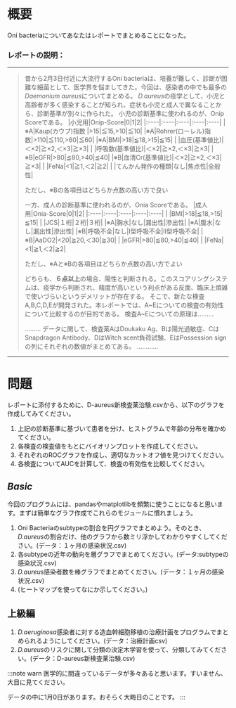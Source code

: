 # 概要
Oni bacteriaについてあなたはレポートでまとめることになった。

### レポートの説明：
---------------------------------------
> 昔から2月3日付近に大流行するOni bacteriaは、培養が難しく、診断が困難な細菌として、医学界を悩ましてきた。今回は、感染者の中でも最多の*Daemonium aureus*についてまとめる。
> *D.aureus*の疫学として、小児と高齢者が多く感染することが知られ、症状も小児と成人で異なることから、診断基準が別々に作られた。
> 小児の診断基準に使われるのが、Onip Scoreである。
> |小児用|Onip-Score|0|1|2|
> |:----|:----|:----|:----|:----|
> |※A|Kaup(カウプ)指数 |>15|≦15,>10|≦10|
> |※A|Rohrer(ローレル)指数|>110|≦110,>60|≦60|
> |※A|BMI|>18|≦18,>15|≦15|
> | |血圧(基準値比)|＜×2|≧×2,＜×3|≧×3|
> | |呼吸数(基準値比)|＜×2|≧×2,＜×3|≧×3|
> |※B|eGFR|>80|≦80,>40|≦40|
> |※B|血清Cr(基準値比)|＜×2|≧×2,＜×3|≧×3|
> | |FeNa|<1|≧1,＜2|≧2|
> | |てんかん発作の種類|なし|焦点性|全般性|
> 
> ただし、※Bの各項目はどちらか点数の高い方で良い
> 
> 一方、成人の診断基準に使われるのが、Onia Scoreである。
> |成人用|Onia-Score|0|1|2|
> |:----|:----|:----|:----|:----|
> | |BMI|>18|≦18,>15|≦15|
> | |JCS|１桁|２桁|３桁|
> |※A|胸水|なし|漏出性|滲出性|
> |※A|腹水|なし|漏出性|滲出性|
> |※B|呼吸不全|なし|I型呼吸不全|II型呼吸不全|
> |※B|AaDO2|<20|≧20,＜30|≧30|
> | |eGFR|>80|≦80,>40|≦40|
> | |FeNa|<1|≧1,＜2|≧2|
> 
> ただし、※Aと※Bの各項目はどちらか点数の高い方でよい
> 
> どちらも、**６点以上**の場合、陽性と判断される。このスコアリングシステムは、疫学から判断され、精度が高いという利点がある反面、臨床上煩雑で使いづらいというデメリットが存在する。
> そこで、新たな検査A,B,C,D,Eが開発された。本レポートでは、A\~Eについての検査の有効性について比較するのが目的である。
> 検査A\~Eについての原理は………
> 
> ………
> データに関して、検査薬AはDoukaku Ag、Bは陽光過敏症、CはSnapdragon Antibody、DはWitch scent負荷試験、EはPossession signの列にそれぞれの数値がまとめてある。
> …………
---------------------------------------

# 問題
レポートに添付するために、D-aureus新検査薬治験.csvから、以下のグラフを作成してみてください。
1. 上記の診断基準に基づいて患者を分け、ヒストグラムで年齢の分布を確かめてください。
2. 各検査の検査値をもとにバイオリンプロットを作成してください。
3. それぞれのROCグラフを作成し、適切なカットオフ値を見つけてください。
4. 各検査についてAUCを計算して、検査の有効性を比較してください。

## *Basic*
今回のプログラムには、pandasやmatplotlibを頻繁に使うことになると思います。まずは簡単なグラフ作成でこれらのモジュールに慣れましょう。
1. Oni Bacteriaのsubtypeの割合を円グラフでまとめよう。そのとき、*D.aureus*の割合だけ、他のグラフから数ミリ浮かしてわかりやすくしてください。(データ：１ヶ月の感染状況.csv)
2. 各subtypeの近年の動向を層グラフでまとめてください。(データ:subtypeの感染状況.csv)
3. *D.aureus*感染者数を棒グラフでまとめてください。(データ：１ヶ月の感染状況.csv)
4. (ヒートマップを使ってなにか示してください。)


## 上級編
1. *D.aeruginosa*感染者に対する造血幹細胞移植の治療計画をプログラムでまとめられるようにしてください。(データ：治療計画csv)
2. *D.aureus*のリスクに関して分類の決定木学習を使って、分類してみてください。(データ：D-aureus新検査薬治験.csv)



:::note warn
医学的に間違っているデータが多々あると思います。すいません、大目に見てください。

データの中に1月0日があります。おそらく大晦日のことです。
:::
